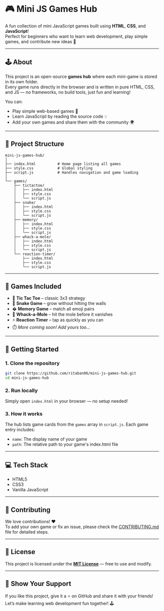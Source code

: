 # 🎮 Mini JS Games Hub

A fun collection of mini JavaScript games built using **HTML**, **CSS**, and **JavaScript**!  
Perfect for beginners who want to learn web development, play simple games, and contribute new ideas 🚀

---

## 🕹️ About
This project is an open-source **games hub** where each mini-game is stored in its own folder.  
Every game runs directly in the browser and is written in pure HTML, CSS, and JS — no frameworks, no build tools, just fun and learning!

You can:
- Play simple web-based games 🎯  
- Learn JavaScript by reading the source code 💡  
- Add your own games and share them with the community 🌍  

---

## 📂 Project Structure
```
mini-js-games-hub/
│
├── index.html          # Home page listing all games
├── style.css           # Global styling
├── script.js           # Handles navigation and game loading
│
└── games/
    ├── tictactoe/
    │   ├── index.html
    │   ├── style.css
    │   └── script.js
    ├── snake/
    │   ├── index.html
    │   ├── style.css
    │   └── script.js
    ├── memory/
    │   ├── index.html
    │   ├── style.css
    │   └── script.js
    ├── whack-a-mole/
    │   ├── index.html
    │   ├── style.css
    │   └── script.js
    └── reaction-timer/
        ├── index.html
        ├── style.css
        └── script.js
```

---

## 🧠 Games Included
- 🎲 **Tic Tac Toe** – classic 3x3 strategy
- 🐍 **Snake Game** – grow without hitting the walls
- � **Memory Game** – match all emoji pairs
- 🔨 **Whack-a-Mole** – hit the mole before it vanishes
- ⚡ **Reaction Timer** – tap as quickly as you can
- ⏱️ *More coming soon! Add yours too...*

---

## 🚀 Getting Started

### 1. Clone the repository
```bash
git clone https://github.com/ritaban06/mini-js-games-hub.git
cd mini-js-games-hub
```

### 2. Run locally
Simply open `index.html` in your browser — no setup needed!

### 3. How it works
The hub lists game cards from the `games` array in `script.js`. Each game entry includes:
- `name`: The display name of your game
- `path`: The relative path to your game's index.html file

---

## 💻 Tech Stack
- HTML5  
- CSS3  
- Vanilla JavaScript  

---

## 🤝 Contributing
We love contributions! ❤️  
To add your own game or fix an issue, please check the [CONTRIBUTING.md](CONTRIBUTING.md) file for detailed steps.

---

## 🪪 License
This project is licensed under the [**MIT License**](LICENSE) — free to use and modify.  

---

## 🌟 Show Your Support
If you like this project, give it a ⭐ on GitHub and share it with your friends!  
Let’s make learning web development fun together! 🕹️

